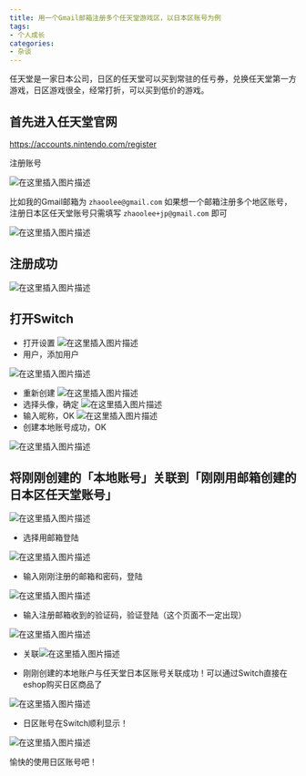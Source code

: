 ```yaml
---
title: 用一个Gmail邮箱注册多个任天堂游戏区，以日本区账号为例
tags:
- 个人成长
categories:
- 杂谈
---
```




任天堂是一家日本公司，日区的任天堂可以买到常驻的任亏券，兑换任天堂第一方游戏，日区游戏很全，经常打折，可以买到低价的游戏。

## 首先进入任天堂官网

https://accounts.nintendo.com/register


注册账号

![在这里插入图片描述](https://cdn.fangyuanxiaozhan.com/assets/1685662120816mds2zfac.png)




比如我的Gmail邮箱为 `zhaoolee@gmail.com` 如果想一个邮箱注册多个地区账号，注册日本区任天堂账号只需填写 `zhaoolee+jp@gmail.com` 即可



![在这里插入图片描述](https://cdn.fangyuanxiaozhan.com/assets/1685662128110i6dP0wpJ.png)


## 注册成功

![在这里插入图片描述](https://cdn.fangyuanxiaozhan.com/assets/1685662132825kbiFf77a.png)

## 打开Switch 

- 打开设置
![在这里插入图片描述](https://cdn.fangyuanxiaozhan.com/assets/1685662140215hsfasSbp.png)
- 用户，添加用户

![在这里插入图片描述](https://cdn.fangyuanxiaozhan.com/assets/1685662153241i3100kyM.png)
- 重新创建
![在这里插入图片描述](https://cdn.fangyuanxiaozhan.com/assets/1685662160262hyC5H6xN.png)
- 选择头像，确定
![在这里插入图片描述](https://cdn.fangyuanxiaozhan.com/assets/1685662165042zNkfzEJi.png)
- 输入昵称，OK
![在这里插入图片描述](https://cdn.fangyuanxiaozhan.com/assets/1685662170996cDMKhhMB.png)
- 创建本地账号成功，OK

![在这里插入图片描述](https://cdn.fangyuanxiaozhan.com/assets/1685662175494zYjNxj1s.png)

## 将刚刚创建的「本地账号」关联到「刚刚用邮箱创建的日本区任天堂账号」

![在这里插入图片描述](https://cdn.fangyuanxiaozhan.com/assets/1685662180040E6sbYWef.png)
- 选择用邮箱登陆

![在这里插入图片描述](https://cdn.fangyuanxiaozhan.com/assets/1685662185480rrXxyzEB.png)
- 输入刚刚注册的邮箱和密码，登陆

![在这里插入图片描述](https://cdn.fangyuanxiaozhan.com/assets/1685662194317YAJKWxHj.png)
- 输入注册邮箱收到的验证码，验证登陆（这个页面不一定出现）

![在这里插入图片描述](https://cdn.fangyuanxiaozhan.com/assets/1685662201974aSFnj0AW.png)
- 关联![在这里插入图片描述](https://cdn.fangyuanxiaozhan.com/assets/1685662208221j8iWz216.png)



- 刚刚创建的本地账户与任天堂日本区账号关联成功！可以通过Switch直接在eshop购买日区商品了

![在这里插入图片描述](https://cdn.fangyuanxiaozhan.com/assets/1685662219726j6G2BnyB.png)
- 日区账号在Switch顺利显示！

![在这里插入图片描述](https://cdn.fangyuanxiaozhan.com/assets/168566222605133T5n85M.png)

愉快的使用日区账号吧！
